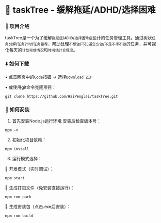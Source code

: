 # 🌳 taskTree - 缓解拖延/ADHD/选择困难

### 📌 项目介绍
taskTree是一个为了缓解`拖延症`/`ADHD`/`选择困难症`设计的任务管理工具。通过树状`任务分解`/`任务计时`/`任务推荐`，帮助处理`不想做`/`不知道怎么做`/`不是不得不做`的任务，并可视化每天的`计划完成情况`和`时间估计合理度`。

### ⬇️ 如何下载
• 点击网页中的`Code`按钮 → 选择`Download ZIP`

• 或使用git命令克隆项目：

```shell
git clone https://github.com/HaiPenglai/taskTree.git
```

### 🔧 如何安装

1. 首先安装Node.js运行环境
   安装后检查版本号：
```shell
npm -v
```

2. 初始化项目依赖：
```shell
npm install
```

3. 运行模式选择：

🔹 开发模式（实时调试）：
```shell
npm start
```

🔹 生成打包文件（免安装直接运行）：
```shell
npm run pack
```

🔹 生成安装包（点击.exe后安装）：
```shell
npm run build
```

